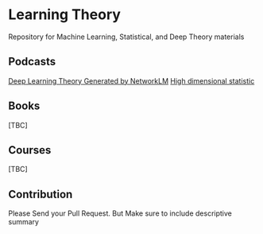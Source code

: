 # Learning Theory
Repository for Machine Learning, Statistical, and Deep Theory materials


## Podcasts

[Deep Learning Theory Generated by NetworkLM](https://notebooklm.google.com/notebook/5e1f24ce-125c-455c-b03a-a36c0ab0bcb6?_gl=1*1yzacj3*_ga*Mjg4NDA3NzcyLjE3MzAwMjM2MzU.*_ga_W0LDH41ZCB*MTczMDAyMzYzNC4xLjEuMTczMDAyMzYzNC4wLjAuMA..&original_referer=https:%2F%2Fnotebooklm.google%23&pli=1)
[High dimensional statistic](https://notebooklm.google.com/notebook/581758c8-4571-421e-b591-bdd1e8dd962e/audio)

## Books
[TBC]

## Courses
[TBC]

## Contribution
Please Send your Pull Request. But Make sure to include descriptive summary
